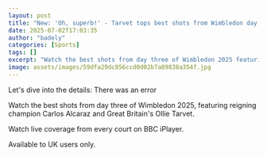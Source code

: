 ```yaml
---
layout: post
title: "New: 'Oh, superb!' - Tarvet tops best shots from Wimbledon day three"
date: 2025-07-02T17:03:35
author: "badely"
categories: [Sports]
tags: []
excerpt: "Watch the best shots from day three of Wimbledon 2025 featuring reigning champion Carlos Alcaraz and Great Britain's Ollie Tarvet."
image: assets/images/59dfa29dc856ccd0d02b7a89838a354f.jpg
---
```


Let's dive into the details: There was an error

Watch the best shots from day three of Wimbledon 2025, featuring reigning champion Carlos Alcaraz and Great Britain's Ollie Tarvet.

Watch live coverage from every court on BBC iPlayer.

Available to UK users only.

